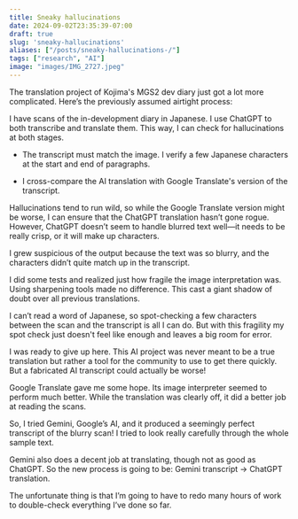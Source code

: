 ```yaml
---
title: Sneaky hallucinations
date: 2024-09-02T23:35:39-07:00
draft: true
slug: 'sneaky-hallucinations'
aliases: ["/posts/sneaky-hallucinations-/"]
tags: ["research", "AI"]
image: "images/IMG_2727.jpeg"
---
```


The translation project of Kojima's MGS2 dev diary just got a lot more complicated. Here’s the previously assumed airtight process:

I have scans of the in-development diary in Japanese. I use ChatGPT to both transcribe and translate them. This way, I can check for hallucinations at both stages.

- The transcript must match the image. I verify a few Japanese characters at the start and end of paragraphs.

- I cross-compare the AI translation with Google Translate's version of the transcript.

Hallucinations tend to run wild, so while the Google Translate version might be worse, I can ensure that the ChatGPT translation hasn’t gone rogue. However, ChatGPT doesn’t seem to handle blurred text well—it needs to be really crisp, or it will make up characters.

I grew suspicious of the output because the text was so blurry, and the characters didn’t quite match up in the transcript.

I did some tests and realized just how fragile the image interpretation was. Using sharpening tools made no difference. This cast a giant shadow of doubt over all previous translations.

I can’t read a word of Japanese, so spot-checking a few characters between the scan and the transcript is all I can do. But with this fragility my spot check just doesn't feel like enough and leaves a big room for error. 

I was ready to give up here. This AI project was never meant to be a true translation but rather a tool for the community to use to get there quickly. But a fabricated AI transcript could actually be worse!

Google Translate gave me some hope. Its image interpreter seemed to perform much better. While the translation was clearly off, it did a better job at reading the scans.

So, I tried Gemini, Google’s AI, and it produced a seemingly perfect transcript of the blurry scan! I tried to look really carefully through the whole sample text. 

Gemini also does a decent job at translating, though not as good as ChatGPT. So the new process is going to be: Gemini transcript -> ChatGPT translation.

The unfortunate thing is that I’m going to have to redo many hours of work to double-check everything I’ve done so far.